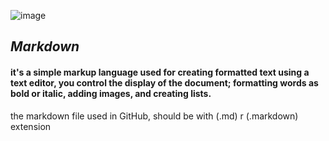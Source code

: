 ![image](https://upload.wikimedia.org/wikipedia/commons/thumb/4/48/Markdown-mark.svg/1200px-Markdown-mark.svg.png)
## ***Markdown***
#### it's a simple markup language used for creating formatted text using a text editor, you control the display of the document; formatting words as bold or italic, adding images, and creating lists.
the markdown file used in GitHub, should be with (.md) r (.markdown) extension

